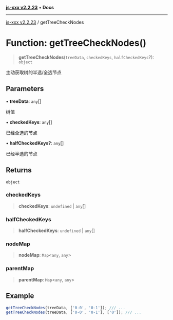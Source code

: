 [**js-xxx v2.2.23**](../README.md) • **Docs**

***

[js-xxx v2.2.23](../README.md) / getTreeCheckNodes

# Function: getTreeCheckNodes()

> **getTreeCheckNodes**(`treeData`, `checkedKeys`, `halfCheckedKeys`?): `object`

主动获取树的半选/全选节点

## Parameters

• **treeData**: `any`[]

树值

• **checkedKeys**: `any`[]

已经全选的节点

• **halfCheckedKeys?**: `any`[]

已经半选的节点

## Returns

`object`

### checkedKeys

> **checkedKeys**: `undefined` \| `any`[]

### halfCheckedKeys

> **halfCheckedKeys**: `undefined` \| `any`[]

### nodeMap

> **nodeMap**: `Map`\<`any`, `any`\>

### parentMap

> **parentMap**: `Map`\<`any`, `any`\>

## Example

```ts
getTreeCheckNodes(treeData, ['0-0', '0-1']); /// ...
getTreeCheckNodes(treeData, ['0-0', '0-1'], ['0']); /// ...
```
